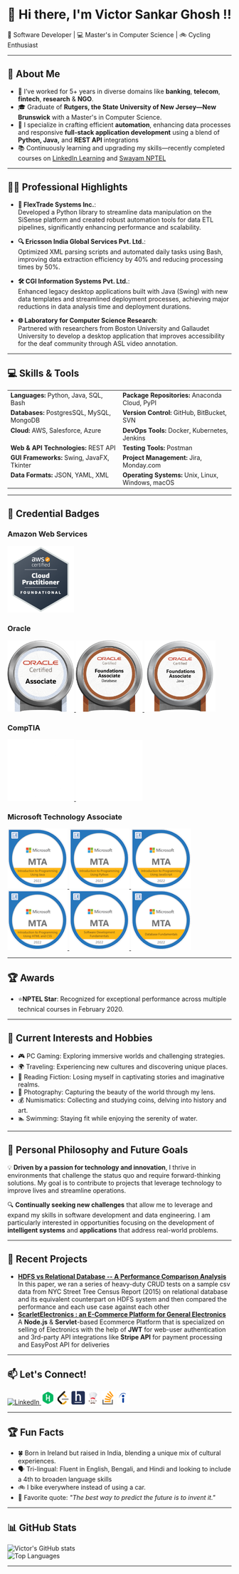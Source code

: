 # 👋 Hi there, I'm **Victor Sankar Ghosh** !!  
🚀 Software Developer | 💻 Master's in Computer Science | 🚲 Cycling Enthusiast  

---
## 🌟 About Me  
- 💼 I’ve worked for 5+ years in diverse domains like **banking**, **telecom**, **fintech**, **research** & **NGO**.  
- 🎓 Graduate of **Rutgers, the State University of New Jersey—New Brunswick** with a Master's in Computer Science.  
- 🤖 I specialize in crafting efficient **automation**, enhancing data processes and responsive **full-stack application development** using a blend of **Python, Java,** and **REST API** integrations  
- 📚 Continuously learning and upgrading my skills—recently completed courses on [LinkedIn Learning](https://www.linkedin.com/learning/) and [Swayam NPTEL](https://onlinecourses.nptel.ac.in/)   

---
## 👨‍💼 Professional Highlights  

- **🧩 FlexTrade Systems Inc.**:  
  Developed a Python library to streamline data manipulation on the SiSense platform and created robust automation tools for data ETL pipelines, significantly enhancing performance and scalability.  

- **🔍 Ericsson India Global Services Pvt. Ltd.**:  
  Optimized XML parsing scripts and automated daily tasks using Bash, improving data extraction efficiency by 40% and reducing processing times by 50%.  

- **🛠️ CGI Information Systems Pvt. Ltd.**:  
  Enhanced legacy desktop applications built with Java (Swing) with new data templates and streamlined deployment processes, achieving major reductions in data analysis time and deployment durations.  

- **🌐 Laboratory for Computer Science Research**:  
  Partnered with researchers from Boston University and Gallaudet University to develop a desktop application that improves accessibility for the deaf community through ASL video annotation.

---
## 💻 Skills & Tools  
<table style="width: 100%; border-collapse: collapse; table-layout: fixed;">
  <tr>
    <td style="width: 50%; vertical-align: top;">
      <strong>Languages:</strong> Python, Java, SQL, Bash  
    </td>
    <td style="width: 50%; vertical-align: top;">      
      <strong>Package Repositories:</strong> Anaconda Cloud, PyPI
    </td>
  </tr>
  <tr>
    <td style="vertical-align: top;">
      <strong>Databases:</strong> PostgresSQL, MySQL, MongoDB
    </td>
    <td style="vertical-align: top;">
      <strong>Version Control:</strong> GitHub, BitBucket, SVN
    </td>
  </tr>
  <tr>
    <td style="vertical-align: top;">
      <strong>Cloud:</strong> AWS, Salesforce, Azure
    </td>
    <td style="vertical-align: top;">
      <strong>DevOps Tools:</strong> Docker, Kubernetes, Jenkins  
    </td>
  </tr>
  <tr>
    <td style="vertical-align: top;">
      <strong>Web & API Technologies:</strong> REST API
    </td>
    <td style="vertical-align: top;">
      <strong>Testing Tools:</strong> Postman
    </td>
  </tr>
  <tr>
    <td style="vertical-align: top;">
      <strong>GUI Frameworks:</strong> Swing, JavaFX, Tkinter 
    </td>
    <td style="vertical-align: top;">
      <strong>Project Management:</strong> Jira, Monday.com 
    </td>
  </tr>
  <tr>
    <td style="vertical-align: top;">
      <strong>Data Formats:</strong> JSON, YAML, XML
    </td>
    <td style="vertical-align: top;">
      <strong>Operating Systems:</strong> Unix, Linux, Windows, macOS  
    </td>
  </tr>
</table>

---
## 🏅 Credential Badges

### Amazon Web Services
<a href="https://www.credly.com/badges/7e3695cb-427c-4bdb-919d-2e99e792d8aa/public_url" target="_blank">
  <img src="Badges/AWS CP Logo.jpg" alt="AWS Certification Badge" width="150"/>
</a>

### Oracle
<a href="https://catalog-education.oracle.com/pls/certview/sharebadge?id=F6587FDC9321328C29A409A08BA725610098E779A36DD6677B71C1261CB693BF" target="_blank">
  <img src="Badges/OCA Logo - Java SE8.jpg" alt="Oracle Certified Associate Badge" width="150"/>
</a>
<a href="https://catalog-education.oracle.com/ords/certview/sharebadge?id=FC2AA1C1D9535F310C6294327043AD7D89BA8199CE99B43410B8D76186B6019C" target="_blank">
  <img src="Badges/OCFA Logo - Database.jpg" alt="Oracle Certified Foundations Associate Badge" width="150"/>
</a>
<a href="https://www.credly.com/badges/405d0fb1-efe7-4f45-9ed1-fb1a8e6db56b/public_url" target="_blank">
  <img src="Badges/OCFA Logo - Java.png" alt="Oracle Certified Foundations Associate Badge" width="160"/>
</a>

### CompTIA
<a href="https://www.credly.com/badges/bdfcc908-8295-4e08-b536-d562b55d7307/public_url" target="_blank">
  <picture>
      <img src="Badges/ITF Logo Certified WHITE.png" alt="CompTIA Certified ITF+ Badge" width="150"/>
  </picture>
</a>
<a href="https://www.credly.com/badges/205141e5-76fc-4e96-9a51-f1e803b5d8ad/public_url" target="_blank">
  <picture>
      <img src="Badges/Cloud Essentials Logo Certified WHITE.png" alt="CompTIA Certified Cloud Essentials+ Badge" width="150"/>
  </picture>
</a>

### Microsoft Technology Associate
<a href="https://www.credly.com/badges/d7ef8167-ee6c-4c61-89df-83a966252586/public_url" target="_blank">
  <img src="Badges/MTA Logo - Java.png" alt="Microsoft Technology Associate Certification Badge" width="135"/>
</a>
<a href="https://www.credly.com/badges/2e5963c8-4015-4f6f-af82-03c8b8dbcaab/public_url" target="_blank">
  <img src="Badges/MTA Logo - Python.png" alt="Microsoft Certification Badge" width="135"/>
</a>
<a href="https://www.credly.com/badges/321c7f04-84d0-472a-bcc2-f9d2b390cf57/public_url" target="_blank">
  <img src="Badges/MTA Logo - JavaScript.png" alt="Microsoft Certification Badge" width="135"/>
</a>
<a href="https://www.credly.com/badges/9168171a-89ca-4fe8-b62d-35cf8d1e2136/public_url" target="_blank">
  <img src="Badges/MTA Logo - HTML & CSS.png" alt="Microsoft Certification Badge" width="135"/>
</a>
<a href="https://www.credly.com/badges/8b76c02c-aad9-4a78-9a22-1fceb5462908/public_url" target="_blank">
  <img src="Badges/MTA Logo - Software Fundamentals.png" alt="Microsoft Certification Badge" width="135"/>
</a>
<a href="https://www.credly.com/badges/210e1613-180e-45fa-a6fa-20225f3ff035/public_url" target="_blank">
  <img src="Badges/MTA Logo - Database Fundamentals.png" alt="Microsoft Certification Badge" width="135"/>
</a>


---

## 🏆 Awards
- ⭐**NPTEL Star**: Recognized for exceptional performance across multiple technical courses in February 2020.

---

## 🔭 Current Interests and Hobbies 
- 🎮 PC Gaming: Exploring immersive worlds and challenging strategies.
- 🌍 Traveling: Experiencing new cultures and discovering unique places.
- 📖 Reading Fiction: Losing myself in captivating stories and imaginative realms.
- 📸 Photography: Capturing the beauty of the world through my lens.
- 💰 Numismatics: Collecting and studying coins, delving into history and art.
- 🏊 Swimming: Staying fit while enjoying the serenity of water. 

---
## 🎯 Personal Philosophy and Future Goals  

💡 **Driven by a passion for technology and innovation**, I thrive in environments that challenge the status quo and require forward-thinking solutions. My goal is to contribute to projects that leverage technology to improve lives and streamline operations.

🔍 **Continually seeking new challenges** that allow me to leverage and expand my skills in software development and data engineering. I am particularly interested in opportunities focusing on the development of **intelligent systems** and **applications** that address real-world problems.  

---

## 🌱 Recent Projects  
- **[HDFS vs Relational Database -- A Performance Comparison Analysis](https://github.com/VictorSGhosh/NYC_StreetCensus_HDFS)**  
  In this paper, we ran a series of heavy-duty CRUD tests on a sample csv data from NYC Street Tree Census Report (2015) on relational database and its equivalent counterpart on HDFS system and then compared the performance and each use case against each other  
- **[ScarletElectronics : an E-Commerce Platform for General Electronics](https://github.com/VictorSGhosh/Scarlet_ECommerce)**  
  A **Node.js** & **Servlet**-based Ecommerce Platform that is specialized on selling of Electronics with the help of **JWT** for web-user authentication and 3rd-party API integrations like **Stripe API** for payment processing and EasyPost API for deliveries  

---

## 📫 Let's Connect!
<a href="https://www.linkedin.com/in/victor-sankar-ghosh" target="_blank">
  <img src="https://upload.wikimedia.org/wikipedia/commons/c/ca/LinkedIn_logo_initials.png" alt="LinkedIn" height="30" width="30">
</a>
<a href="https://www.hackerrank.com/VictorSGhosh" target="_blank" style="display:inline-block; margin: 0px;">
  <img src="Icons/HackerRank.png" alt="HackerRank" height="30" width="30">
</a>
<a href="https://leetcode.com/VictorSG/" target="_blank" style="display:inline-block; margin: 0px;">
  <img src="Icons/Leetcode.svg" alt="LeetCode" height="30" width="30">
</a>
<a href="https://www.hackerearth.com/@victorsankarghosh95" target="_blank" style="display:inline-block; margin: 0px;">
  <img src="Icons/HackerEarth.gif" alt="HackerEarth" height="30" width="30">
</a>
<a href="https://www.codechef.com/users/victor_s_ghosh" target="_blank" style="display:inline-block; margin: 0px;">
  <img src="Icons/CodeChef.png" alt="CodeChef" height="30" width="30">
</a>
<a href="https://stackoverflow.com/users/7634312/victor-sankar-ghosh" target="_blank" style="display:inline-block; margin: 0px;">
  <img src="Icons/StackOverflow.svg" alt="StackOverflow" height="30" width="30">
</a>
<a href="https://profile.indeed.com/p/victorg-fmqvcpv" target="_blank" style="display:inline-block; margin: 0px;">
  <img src="Icons/Indeed.png" alt="Indeed" height="30" width="30">
</a>

---

## 🏆 Fun Facts  
- 🍀 Born in Ireland but raised in India, blending a unique mix of cultural experiences.
- 🗣️ Tri-lingual: Fluent in English, Bengali, and Hindi and looking to include a 4th to broaden language skills 
- 🚲 I bike everywhere instead of using a car.
- 🌟 Favorite quote: *"The best way to predict the future is to invent it."*  

---

## 📊 GitHub Stats  

![Victor's GitHub stats](https://github-readme-stats.vercel.app/api?username=VictorSGhosh&show_icons=true&theme=radical)  
![Top Languages](https://github-readme-stats.vercel.app/api/top-langs/?username=VictorSGhosh&layout=compact&theme=radical)  

---